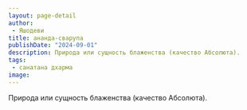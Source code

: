 ```yaml
---
layout: page-detail
author:
 - Яшодеви
title: ананда-сварупа
publishDate: "2024-09-01"
description: Природа или сущность блаженства (качество Абсолюта).
tags:
 - санатана дхарма
image: 
---
```


Природа или сущность блаженства (качество Абсолюта).

